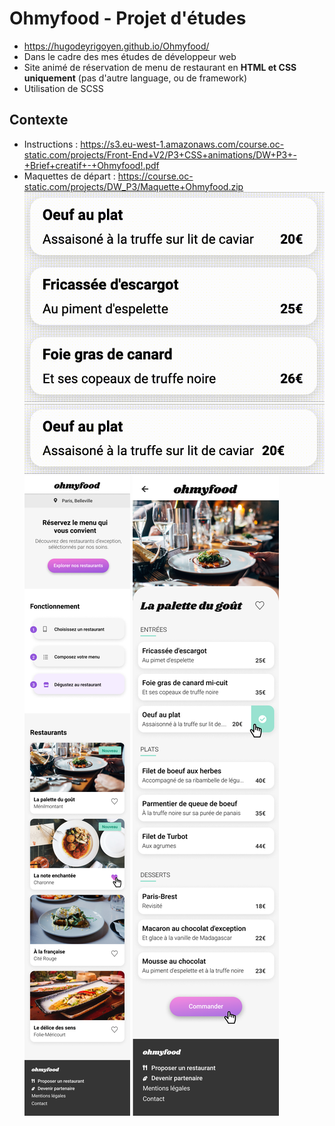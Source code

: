 # Ohmyfood - Projet d'études

- https://hugodeyrigoyen.github.io/Ohmyfood/
- Dans le cadre des mes études de développeur web
- Site animé de réservation de menu de restaurant en **HTML et CSS uniquement** (pas d'autre language, ou de framework)
- Utilisation de SCSS

## Contexte

- Instructions :
  https://s3.eu-west-1.amazonaws.com/course.oc-static.com/projects/Front-End+V2/P3+CSS+animations/DW+P3+-+Brief+creatif+-+Ohmyfood!.pdf
- Maquettes de départ :
  https://course.oc-static.com/projects/DW_P3/Maquette+Ohmyfood.zip
  ![Animation Page Menu](assets/maquette/Animations/Animation_PageMenu_ApparitionProgressive.gif "Animation Page Menu")
  ![Animation Menu](assets/maquette/Animations/Animation_PageMenu_SelectionPlat.gif "Animation Menu")
  ![Maquette Accueil](assets/maquette/accueil.png "Maquette Accueil")
  ![Maquette Menu](assets/maquette/menu-la-palette-du-gout.png "Maquette Menu")
